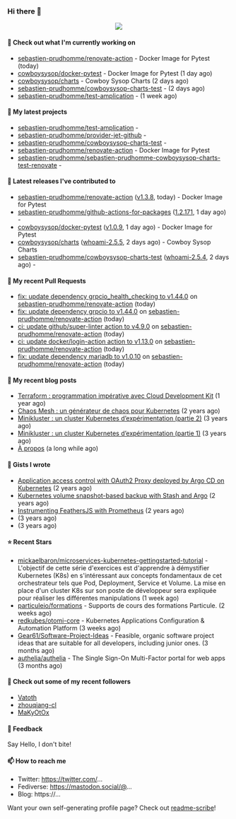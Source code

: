 ### Hi there 👋

<p align="center"><img src="https://github-readme-stats.vercel.app/api?username=sebastien-prudhomme&show_icons=true&locale=en"/></p>

#### 👷 Check out what I'm currently working on

- [sebastien-prudhomme/renovate-action](https://github.com/sebastien-prudhomme/renovate-action) - Docker Image for Pytest (today)
- [cowboysysop/docker-pytest](https://github.com/cowboysysop/docker-pytest) - Docker Image for Pytest (1 day ago)
- [cowboysysop/charts](https://github.com/cowboysysop/charts) - Cowboy Sysop Charts (2 days ago)
- [sebastien-prudhomme/cowboysysop-charts-test](https://github.com/sebastien-prudhomme/cowboysysop-charts-test) -  (2 days ago)
- [sebastien-prudhomme/test-amplication](https://github.com/sebastien-prudhomme/test-amplication) -  (1 week ago)

#### 🌱 My latest projects

- [sebastien-prudhomme/test-amplication](https://github.com/sebastien-prudhomme/test-amplication) - 
- [sebastien-prudhomme/provider-jet-github](https://github.com/sebastien-prudhomme/provider-jet-github) - 
- [sebastien-prudhomme/cowboysysop-charts-test](https://github.com/sebastien-prudhomme/cowboysysop-charts-test) - 
- [sebastien-prudhomme/renovate-action](https://github.com/sebastien-prudhomme/renovate-action) - Docker Image for Pytest
- [sebastien-prudhomme/sebastien-prudhomme-cowboysysop-charts-test-renovate](https://github.com/sebastien-prudhomme/sebastien-prudhomme-cowboysysop-charts-test-renovate) - 

#### 🔭 Latest releases I've contributed to

- [sebastien-prudhomme/renovate-action](https://github.com/sebastien-prudhomme/renovate-action) ([v1.3.8](https://github.com/sebastien-prudhomme/renovate-action/releases/tag/v1.3.8), today) - Docker Image for Pytest
- [sebastien-prudhomme/github-actions-for-packages](https://github.com/sebastien-prudhomme/github-actions-for-packages) ([1.2.171](https://github.com/sebastien-prudhomme/github-actions-for-packages/releases/tag/1.2.171), 1 day ago) - 
- [cowboysysop/docker-pytest](https://github.com/cowboysysop/docker-pytest) ([v1.0.9](https://github.com/cowboysysop/docker-pytest/releases/tag/v1.0.9), 1 day ago) - Docker Image for Pytest
- [cowboysysop/charts](https://github.com/cowboysysop/charts) ([whoami-2.5.5](https://github.com/cowboysysop/charts/releases/tag/whoami-2.5.5), 2 days ago) - Cowboy Sysop Charts
- [sebastien-prudhomme/cowboysysop-charts-test](https://github.com/sebastien-prudhomme/cowboysysop-charts-test) ([whoami-2.5.4](https://github.com/sebastien-prudhomme/cowboysysop-charts-test/releases/tag/whoami-2.5.4), 2 days ago) - 

#### 🔨 My recent Pull Requests

- [fix: update dependency grpcio_health_checking to v1.44.0](https://github.com/sebastien-prudhomme/renovate-action/pull/93) on [sebastien-prudhomme/renovate-action](https://github.com/sebastien-prudhomme/renovate-action) (today)
- [fix: update dependency grpcio to v1.44.0](https://github.com/sebastien-prudhomme/renovate-action/pull/92) on [sebastien-prudhomme/renovate-action](https://github.com/sebastien-prudhomme/renovate-action) (today)
- [ci: update github/super-linter action to v4.9.0](https://github.com/sebastien-prudhomme/renovate-action/pull/91) on [sebastien-prudhomme/renovate-action](https://github.com/sebastien-prudhomme/renovate-action) (today)
- [ci: update docker/login-action action to v1.13.0](https://github.com/sebastien-prudhomme/renovate-action/pull/90) on [sebastien-prudhomme/renovate-action](https://github.com/sebastien-prudhomme/renovate-action) (today)
- [fix: update dependency mariadb to v1.0.10](https://github.com/sebastien-prudhomme/renovate-action/pull/89) on [sebastien-prudhomme/renovate-action](https://github.com/sebastien-prudhomme/renovate-action) (today)

#### 📜 My recent blog posts

- [Terraform : programmation impérative avec Cloud Development Kit](https://www.cowboysysop.com/post/terraform-programmation-imperative-avec-cloud-development-kit/) (1 year ago)
- [Chaos Mesh : un générateur de chaos pour Kubernetes](https://www.cowboysysop.com/post/chaos-mesh-un-generateur-de-chaos-pour-kubernetes/) (2 years ago)
- [Minikluster : un cluster Kubernetes d’expérimentation (partie 2)](https://www.cowboysysop.com/post/minikluster-un-cluster-kubernetes-d-experimentation-partie-2/) (3 years ago)
- [Minikluster : un cluster Kubernetes d’expérimentation (partie 1)](https://www.cowboysysop.com/post/minikluster-un-cluster-kubernetes-d-experimentation-partie-1/) (3 years ago)
- [À propos](https://www.cowboysysop.com/page/a-propos/) (a long while ago)

#### 📓 Gists I wrote

- [Application access control with OAuth2 Proxy deployed by Argo CD on Kubernetes](https://gist.github.com/c90af146c465305087d5f5a55990ca71) (2 years ago)
- [Kubernetes volume snapshot-based backup with Stash and Argo](https://gist.github.com/c53e870dc6b4987fefa4c36ea9f1187c) (2 years ago)
- [Instrumenting FeathersJS with Prometheus](https://gist.github.com/93ab307c8c03a9c5fdb1ff728f413855) (2 years ago)
- [](https://gist.github.com/9827398f4f792569e56351ac56e80b80) (3 years ago)
- [](https://gist.github.com/064f0ea019c9ff37b71ebc023c0a0c6b) (3 years ago)

#### ⭐ Recent Stars

- [mickaelbaron/microservices-kubernetes-gettingstarted-tutorial](https://github.com/mickaelbaron/microservices-kubernetes-gettingstarted-tutorial) - L&#39;objectif de cette série d&#39;exercices est d&#39;apprendre à démystifier Kubernetes (K8s) en s&#39;intéressant aux concepts fondamentaux de cet orchestrateur tels que Pod, Deployment, Service et Volume. La mise en place d&#39;un cluster K8s sur son poste de développeur sera expliquée pour réaliser les différentes manipulations (1 week ago)
- [particuleio/formations](https://github.com/particuleio/formations) - Supports de cours des formations Particule. (2 weeks ago)
- [redkubes/otomi-core](https://github.com/redkubes/otomi-core) - Kubernetes Applications Configuration &amp; Automation Platform (3 weeks ago)
- [Gear61/Software-Project-Ideas](https://github.com/Gear61/Software-Project-Ideas) - Feasible, organic software project ideas that are suitable for all developers, including junior ones. (3 months ago)
- [authelia/authelia](https://github.com/authelia/authelia) - The Single Sign-On Multi-Factor portal for web apps (3 months ago)

#### 👯 Check out some of my recent followers

- [Vatoth](https://github.com/Vatoth)
- [zhouqiang-cl](https://github.com/zhouqiang-cl)
- [MaKyOtOx](https://github.com/MaKyOtOx)

#### 💬 Feedback

Say Hello, I don't bite!

#### 📫 How to reach me

- Twitter: https://twitter.com/...
- Fediverse: https://mastodon.social/@...
- Blog: https://...

Want your own self-generating profile page? Check out [readme-scribe](https://github.com/muesli/readme-scribe)!
